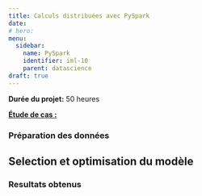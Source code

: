 ```yaml
---
title: Calculs distribuées avec PySpark
date: 
# hero: 
menu:
  sidebar:
    name: PySpark
    identifier: iml-10
    parent: datascience
draft: true
---
```


**Durée du projet:** 50 heures

<ins>**Étude de cas :**</ins>


### Préparation des données


## Selection et optimisation du modèle

### Resultats obtenus